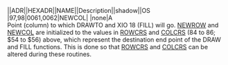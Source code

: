 ||ADR||HEXADR||NAME||Description||shadow||OS  
|97,98|$0061,$0062|NEWCOL| |none|A  
Point (column) to which DRAWTO and XIO 18 (FILL) will go. [NEWROW](../NEWROW/index.md) and [NEWCOL](../NEWCOL/index.md) are initialized to the values in [ROWCRS](../ROWCRS/index.md) and [COLCRS](../COLCRS/index.md) (84 to 86; $54 to $56) above, which represent the destination end point of the DRAW and FILL functions. This is done so that [ROWCRS](../ROWCRS/index.md) and [COLCRS](../COLCRS/index.md) can be altered during these routines.  
